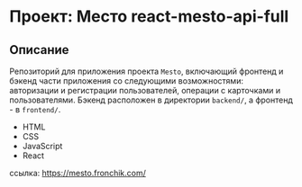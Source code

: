 # Проект: Место react-mesto-api-full

## Описание

Репозиторий для приложения проекта `Mesto`, включающий фронтенд и бэкенд части приложения со следующими возможностями:
авторизации и регистрации пользователей, операции с карточками и пользователями.
Бэкенд расположен в директории `backend/`, а фронтенд - в `frontend/`.

- HTML
- CSS
- JavaScript
- React

ссылка: https://mesto.fronchik.com/
